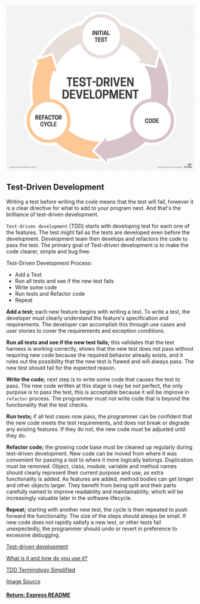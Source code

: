 ![software_quality](../img/software_quality.jpg)

## Test-Driven Development
Writing a test before writing the code means that the test will fail, however it is a clear directive for what to add to your program next. And that's the brilliance of test-driven development.

`Test-driven development` (TDD) starts with developing test for each one of the features. The test might fail as the tests are developed even before the development. Development team then develops and refactors the code to pass the test. The primary goal of Test-driven development is to make the code clearer, simple and bug free.

Test-Driven Development Process:
- Add a Test
- Run all tests and see if the new test fails
- Write some code
- Run tests and Refactor code
- Repeat

__Add a test;__ each new feature begins with writing a test. To write a test, the developer must clearly understand the feature's specification and requirements. The developer can accomplish this through use cases and user stories to cover the requirements and exception conditions.

__Run all tests and see if the new test fails;__ this validates that the test harness is working correctly, shows that the new test does not pass without requiring new code because the required behavior already exists, and it rules out the possibility that the new test is flawed and will always pass. The new test should fail for the expected reason.

__Write the code;__ next step is to write some code that causes the test to pass. The new code written at this stage is may be not perfect, the only purpose is to pass the test, this is acceptable because it will be improve in `refactor` process. The programmer must not write code that is beyond the functionality that the test checks.

__Run tests;__ if all test cases now pass, the programmer can be confident that the new code meets the test requirements, and does not break or degrade any existing features. If they do not, the new code must be adjusted until they do.

__Refactor code;__ the growing code base must be cleaned up regularly during test-driven development. New code can be moved from where it was convenient for passing a test to where it more logically belongs. Duplication must be removed. Object, class, module, variable and method names should clearly represent their current purpose and use, as extra functionality is added. As features are added, method bodies can get longer and other objects larger. They benefit from being split and their parts carefully named to improve readability and maintainability, which will be increasingly valuable later in the software lifecycle.

__Repeat;__ starting with another new test, the cycle is then repeated to push forward the functionality. The size of the steps should always be small. If new code does not rapidly satisfy a new test, or other tests fail unexpectedly, the programmer should undo or revert in preference to excessive debugging.

[Test-driven development](https://en.wikipedia.org/wiki/Test-driven_development)

[What is it and how do you use it?](https://airbrake.io/blog/sdlc/test-driven-development)

[TDD Terminology Simplified](https://code.tutsplus.com/articles/tdd-terminology-simplified--net-30626)

[Image Source](http://searchsoftwarequality.techtarget.com/definition/test-driven-development)

#### [Return: Express README](../README.md)
